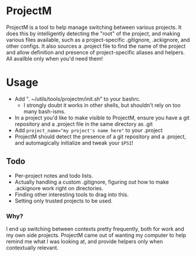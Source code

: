 # ProjectM

ProjectM is a tool to help manage switching between various projects.
It does this by intelligently detecting the "root" of the project, and making various files available, such as a project-specific .gitignore, .ackignore, and other configs.
It also sources a .project file to find the name of the project and allow definition and presence of project-specific aliases and helpers. All availble only when you'd need them!

# Usage
* Add ". ~/utils/tools/projectm/init.sh" to your bashrc.
  * I strongly doubt it works in other shells, but shouldn't rely on too many bash-isms.
* In a project you'd like to make visible to ProjectM, ensure you have a git repository and a .project file in the same directory as .git
* Add `project_name="my project's name here"` to your .project
* ProjectM should detect the presence of a git repository and a .project, and automagically initialize and tweak your `$PS1`!

## Todo
* Per-project notes and todo lists.
* Actually handling a custom .gitignore, figuring out how to make .ackignore work right on directories.
* Finding other interesting tools to drag into this.
* Setting only trusted projects to be used.

### Why?
I end up switching between contexts pretty frequently, both for work and my own side projects. ProjectM came out of wanting my computer to help remind me what I was looking at, and provide helpers only when contextually relevant.

